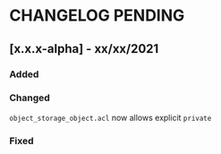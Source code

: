 CHANGELOG PENDING
=========

## [x.x.x-alpha] - xx/xx/2021

### Added

### Changed

`object_storage_object.acl` now allows explicit `private`

### Fixed